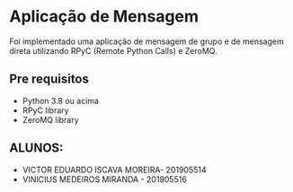 # Aplicação de Mensagem 

Foi implementado uma aplicação de mensagem de grupo e de mensagem direta utilizando RPyC (Remote Python Calls) e ZeroMQ. 
## Pre requisitos 

- Python 3.8 ou acima 
- RPyC library
- ZeroMQ library

## ALUNOS:

* VICTOR EDUARDO ISCAVA MOREIRA- 201905514
* VINICIUS MEDEIROS MIRANDA - 201905516
